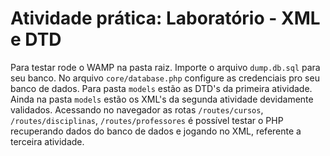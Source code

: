 # Atividade prática: Laboratório - XML e DTD

Para testar rode o WAMP na pasta raiz.
Importe o arquivo `dump.db.sql` para seu banco.
No arquivo `core/database.php` configure as credenciais pro seu banco de dados.
Para pasta `models` estão as DTD's da primeira atividade.
Ainda na pasta `models` estão os XML's da segunda atividade devidamente validados.
Acessando no navegador as rotas `/routes/cursos`, `/routes/disciplinas`, `/routes/professores` é possível testar o PHP recuperando dados do banco de dados e jogando no XML, referente a terceira atividade.
